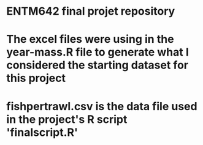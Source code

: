 # ENTM642 final projet repository

# The excel files were using in the year-mass.R file to generate what I considered the starting dataset for this project

# fishpertrawl.csv is the data file used in the project's R script 'finalscript.R'
